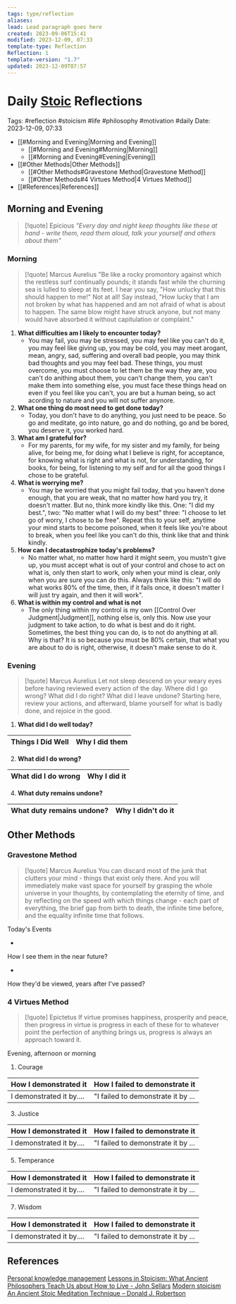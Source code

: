 ```yaml
---
tags: type/reflection
aliases: 
lead: Lead paragraph goes here
created: 2023-09-06T15:41
modified: 2023-12-09, 07:33
template-type: Reflection
Reflection: 1
template-version: "1.7"
updated: 2023-12-09T07:57
---
```



# Daily [Stoic](../SLIP-BOX/Stoicism.md) Reflections

Tags:  #reflection #stoicism #life #philosophy #motivation #daily 
Date: 2023-12-09, 07:33

- [[#Morning and Evening|Morning and Evening]]
	- [[#Morning and Evening#Morning|Morning]]
	- [[#Morning and Evening#Evening|Evening]]
- [[#Other Methods|Other Methods]]
	- [[#Other Methods#Gravestone Method|Gravestone Method]]
	- [[#Other Methods#4 Virtues Method|4 Virtues Method]]
- [[#References|References]]


## Morning and Evening

> [!quote] Epicious 
> _"Every day and night keep thoughts like these at hand - write them, read them aloud, talk your yourself and others about them"_

### Morning

> [!quote] Marcus Aurelius
> "Be like a rocky promontory against which the restless surf continually pounds; it stands fast while the churning sea is lulled to sleep at its feet. I hear you say, "How unlucky that this should happen to me!" Not at all! Say instead, "How lucky that I am not broken by what has happened and am not afraid of what is about to happen. The same blow might have struck anyone, but not many would have absorbed it without capitulation or complaint."

1. **What difficulties am I likely to encounter today?**
	-  You may fail, you may be stressed, you may feel like you can't do it, you may feel like giving up, you may be cold, you may meet arogant, mean, angry, sad, suffering and overall bad people, you may think bad thoughts and you may feel bad. These things, you must overcome, you must choose to let them be the way they are, you can't do anithing about them, you can't change them, you can't make them into something else, you must face these things head on even if you feel like you can't, you are but a human being, so act acording to nature and you will not suffer anynore. 
2. **What one thing do most need to get done today?**
	- Today, you don't have to do anything, you just need to be peace. So go and meditate, go into nature, go and do nothing, go and be bored, you deserve it, you worked hard.
1. **What am I grateful for?**
	- For my parents, for my wife, for my sister and my family, for being alive, for being me, for doing what I believe is right, for acceptance, for knowing what is right and what is not, for understanding, for books, for being, for listening to my self and for all the good things I chose to be grateful. 
2. **What is worrying me?**
	- You may be worried that you might fail today, that you haven't done enough, that you are weak, that no matter how hard you try, it doesn't matter. But no, think more kindly like this. One: "I did my best.", two: "No matter what I will do my best" three: "I choose to let go of worry, I chose to be free". Repeat this to your self, anytime your mind starts to become poisoned, when it feels like you're about to break, when you feel like you can't do this, think like that and think kindly.
3. **How can I decatastrophize today's problems?**
	- No matter what, no matter how hard it might seem, you mustn't give up, you must accept what is out of your control and chose to act on what is, only then start to work, only when your mind is clear, only when you are sure you can do this. Always think like this: "I will do what works 80% of the time, then, if it fails once, it doesn't matter I will just try again, and then it will work".
4. **What is within my control and what is not**
	- The only thing within my control is my own [[Control Over Judgment|Judgment]], nothing else is, only this. Now use your judgment to take action, to do what is best and do it right. Sometimes, the best thing you can do, is to not do anything at all. Why is that? It is so because you must be 80% certain, that what you are about to do is right, otherwise, it doesn't make sense to do it.

### Evening

> [!quote] Marcus Aurelius
> Let not sleep descend on your weary eyes before having reviewed every action of the day. Where did I go wrong? What did I do right? What did I leave undone? Starting here, review your actions, and afterward, blame yourself for what is badly done, and rejoice in the good.

1. **What did I do well today?**

| Things I Did Well | Why I did them |
| ------------------- | ---------------- |

2. **What did I do wrong?**

| What did I do wrong | Why I did it |
| ------------------- | ---------------- |

4. **What duty remains undone?**

| What duty remains undone? | Why I didn't do it |
| ------------------- | ---------------- |

## Other Methods

### Gravestone Method

> [!quote] Marcus Aurelius
> You can discard most of the junk that clutters your mind - things that exist only there. And you will immediately make vast space for yourself by grasping the whole universe in your thoughts, by contemplating the eternity of time, and by reflecting on the speed with which things change - each part of everything, the brief gap from birth to death, the infinite time before, and the equality infinite time that follows. 

Today's Events 

-

How I see them in the near future? 

-

How they'd be viewed, years after I've passed?

### 4 Virtues Method

> [!quote] Epictetus 
> If virtue promises happiness, prosperity and peace, then progress in virtue is progress in each of these for to whatever point the perfection of anything brings us, progress is always an approach toward it.

Evening, afternoon or morning

1. Courage 

| How I demonstrated it  | How I failed to demonstrate it |
| ------------------- | ---------------- |
| I demonstrated it by....                 | "I failed to demonstrate it by ...              |

3. Justice

| How I demonstrated it  | How I failed to demonstrate it |
| ------------------- | ---------------- |
| I demonstrated it by....                 | "I failed to demonstrate it by ...             

5. Temperance

| How I demonstrated it  | How I failed to demonstrate it |
| ------------------- | ---------------- |
| I demonstrated it by....                 | "I failed to demonstrate it by ...             

7. Wisdom

| How I demonstrated it  | How I failed to demonstrate it |
| ------------------- | ---------------- |
| I demonstrated it by....                 | "I failed to demonstrate it by ...             

## References

[Personal knowledge management](Personal%20knowledge%20management.md)
[Lessons in Stoicism: What Ancient Philosophers Teach Us about How to Live - John Sellars](https://books.google.cz/books/about/Lessons_in_Stoicism.html?id=ky84zQEACAAJ&redir_esc=y)
[Modern stoicism](https://modernstoicism.com/)
[An Ancient Stoic Meditation Technique – Donald J. Robertson](https://donaldrobertson.name/2017/03/22/an-ancient-stoic-meditation-technique/)


